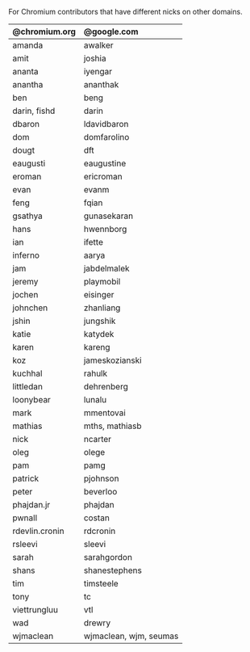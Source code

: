 For Chromium contributors that have different nicks on other domains.

| **@chromium.org** | **@google.com** |
|:------------------|:----------------|
| amanda            | awalker         |
| amit              | joshia          |
| ananta            | iyengar         |
| anantha           | ananthak        |
| ben               | beng            |
| darin, fishd      | darin           |
| dbaron            | ldavidbaron     |
| dom               | domfarolino     |
| dougt             | dft             |
| eaugusti          | eaugustine      |
| eroman            | ericroman       |
| evan              | evanm           |
| feng              | fqian           |
| gsathya           | gunasekaran     |
| hans              | hwennborg       |
| ian               | ifette          |
| inferno           | aarya           |
| jam               | jabdelmalek     |
| jeremy            | playmobil       |
| jochen            | eisinger        |
| johnchen          | zhanliang       |
| jshin             | jungshik        |
| katie             | katydek         |
| karen             | kareng          |
| koz               | jameskozianski  |
| kuchhal           | rahulk          |
| littledan         | dehrenberg      |
| loonybear         | lunalu          |
| mark              | mmentovai       |
| mathias           | mths, mathiasb  |
| nick              | ncarter         |
| oleg              | olege           |
| pam               | pamg            |
| patrick           | pjohnson        |
| peter             | beverloo        |
| phajdan.jr        | phajdan         |
| pwnall            | costan          |
| rdevlin.cronin    | rdcronin        |
| rsleevi           | sleevi          |
| sarah             | sarahgordon     |
| shans             | shanestephens   |
| tim               | timsteele       |
| tony              | tc              |
| viettrungluu      | vtl             |
| wad               | drewry          |
| wjmaclean         | wjmaclean, wjm, seumas |
